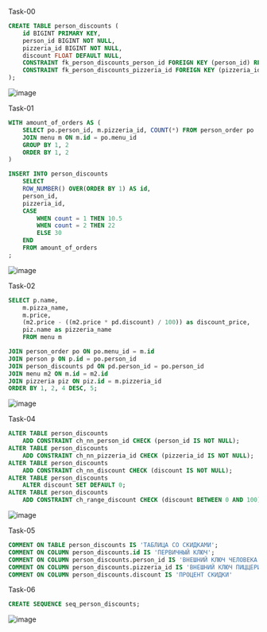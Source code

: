 Task-00
```sql
CREATE TABLE person_discounts (
	id BIGINT PRIMARY KEY,
	person_id BIGINT NOT NULL,
	pizzeria_id BIGINT NOT NULL,
	discount FLOAT DEFAULT NULL,
	CONSTRAINT fk_person_discounts_person_id FOREIGN KEY (person_id) REFERENCES person(id),
	CONSTRAINT fk_person_discounts_pizzeria_id FOREIGN KEY (pizzeria_id) REFERENCES pizzeria(id)
);
```
![image](https://github.com/TofuNorthLynX/sql/assets/112647131/2529c87a-e5bf-4751-b2f8-31e750d8cddb)

Task-01
```sql
WITH amount_of_orders AS (
	SELECT po.person_id, m.pizzeria_id, COUNT(*) FROM person_order po
	JOIN menu m ON m.id = po.menu_id
	GROUP BY 1, 2 
	ORDER BY 1, 2 
)

INSERT INTO person_discounts
	SELECT
	ROW_NUMBER() OVER(ORDER BY 1) AS id,
	person_id,
	pizzeria_id,
	CASE
		WHEN count = 1 THEN 10.5
		WHEN count = 2 THEN 22
		ELSE 30
	END
	FROM amount_of_orders
;
```
![image](https://github.com/TofuNorthLynX/sql/assets/112647131/86f99255-5a28-49d1-8fb1-9d5fb2eb3f1e)

Task-02
```sql
SELECT p.name, 
	m.pizza_name, 
	m.price, 
	(m2.price - ((m2.price * pd.discount) / 100)) as discount_price,
	piz.name as pizzeria_name
	FROM menu m

JOIN person_order po ON po.menu_id = m.id
JOIN person p ON p.id = po.person_id
JOIN person_discounts pd ON pd.person_id = po.person_id
JOIN menu m2 ON m.id = m2.id
JOIN pizzeria piz ON piz.id = m.pizzeria_id
ORDER BY 1, 2, 4 DESC, 5;
```
![image](https://github.com/TofuNorthLynX/sql/assets/112647131/e3701d31-0e78-4b54-8428-939bcd672818)

Task-04
```sql
ALTER TABLE person_discounts 
	ADD CONSTRAINT ch_nn_person_id CHECK (person_id IS NOT NULL);
ALTER TABLE person_discounts 
	ADD CONSTRAINT ch_nn_pizzeria_id CHECK (pizzeria_id IS NOT NULL);
ALTER TABLE person_discounts 
	ADD CONSTRAINT ch_nn_discount CHECK (discount IS NOT NULL);
ALTER TABLE person_discounts 
	ALTER discount SET DEFAULT 0;
ALTER TABLE person_discounts 
	ADD CONSTRAINT ch_range_discount CHECK (discount BETWEEN 0 AND 100);
```
![image](https://github.com/TofuNorthLynX/sql/assets/112647131/5c45908c-c672-4320-a4b5-c27ed06b6717)

Task-05
```sql
COMMENT ON TABLE person_discounts IS 'ТАБЛИЦА СО СКИДКАМИ';
COMMENT ON COLUMN person_discounts.id IS 'ПЕРВИЧНЫЙ КЛЮЧ';
COMMENT ON COLUMN person_discounts.person_id IS 'ВНЕШНИЙ КЛЮЧ ЧЕЛОВЕКА';
COMMENT ON COLUMN person_discounts.pizzeria_id IS 'ВНЕШНИЙ КЛЮЧ ПИЦЦЕРИИ';
COMMENT ON COLUMN person_discounts.discount IS 'ПРОЦЕНТ СКИДКИ'
```

Task-06
```sql
CREATE SEQUENCE seq_person_discounts;
```
![image](https://github.com/TofuNorthLynX/sql/assets/112647131/18de1435-2d73-4c6b-8d42-0aaf29b6c65b)

